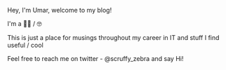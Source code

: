 Hey, I'm Umar, welcome to my blog!

I'm a 👨‍💻 / 🤓

This is just a place for musings throughout my career in IT and stuff I find useful / cool

Feel free to reach me on twitter - @scruffy_zebra and say Hi!
